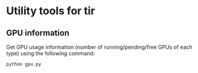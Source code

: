# Utility tools for tir

## GPU information
Get GPU usage information (number of running/pending/free GPUs of each type) using the following command:
```
python gpu.py
```
